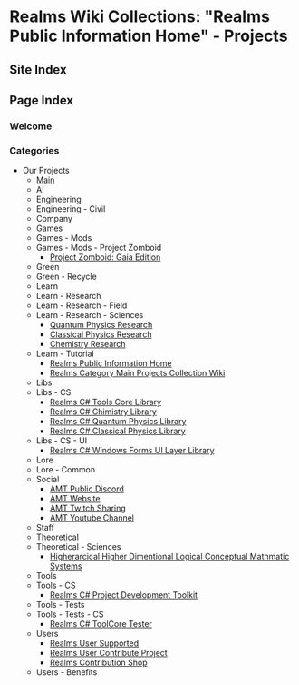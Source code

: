 [Page]:link
[Page MainProjsCollect]:link

[Proj Games.Mods.PZ.Gaia]:link

[Proj Learn.Research.Sciences.QuantumPhysics]:link
[Proj Learn.Research.Sciences.ClassicalPhysics]:link
[Proj Learn.Research.Sciences.Chemistry]:link

[Proj Learn.Tutorial.Main]:link
[Proj Learn.Tutorial.MainCollect]:link

[Proj Libs.CS.ToolCore]:link
[Proj Libs.CS.Chemistry]:link
[Proj Libs.CS.QuantumPhysics]:link
[Proj Libs.CS.ClassicPhysics]:link

[Proj Libs.CS.UI.WinformLayer]:link

[Proj Social.Discord]:link
[Proj Social.Website]:link
[Proj Social.Twitch]:link
[Proj Social.Youtube]:link

[Proj Theory.HigherDimentionSystems]:link
	
[Proj Tools.CS.ProjDevToolkit]:link
[Proj Tools.Tests.CS.ToolCoreTester]:link

[Proj Users.UserSupported]:link
[Proj Users.RCP]:link
[Proj Users.Shop]:link

# Realms Wiki Collections: "Realms Public Information Home" - Projects



## Site Index


## Page Index


### Welcome


### Categories

- Our Projects
	- [Main][Page MainProjsCollect]
	- AI
	- Engineering
	- Engineering - Civil
	- Company
	- Games
	- Games - Mods
	- Games - Mods - Project Zomboid
		- [Project Zomboid: Gaia Edition][Proj Games.Mods.PZ.Gaia]
	- Green
	- Green - Recycle
	- Learn
	- Learn - Research
	- Learn - Research - Field
	- Learn - Research - Sciences
		- [Quantum Physics Research][Proj Learn.Research.Sciences.QuantumPhysics]
		- [Classical Physics Research][Proj Learn.Research.Sciences.ClassicalPhysics]
		- [Chemistry Research][Proj Learn.Research.Sciences.Chemistry]
	- Learn - Tutorial
		- [Realms Public Information Home][Proj Learn.Tutorial.Main ]
		- [Realms Category Main Projects Collection Wiki][Proj Learn.Tutorial.MainCollect]
	- Libs
	- Libs - CS
		- [Realms C# Tools Core Library][Proj Libs.CS.ToolCore]
		- [Realms C# Chimistry Library][Proj Libs.CS.Chemistry]
		- [Realms C# Quantum Physics Library][Proj Libs.CS.QuantumPhysics]
		- [Realms C# Classical Physics Library][Proj Libs.CS.ClassicPhysics]
	- Libs - CS - UI
		- [Realms C# Windows Forms UI Layer Library][Proj Libs.CS.UI.WinformLayer]
	- Lore
	- Lore - Common
	- Social
		- [AMT Public Discord][Proj Social.Discord]
		- [AMT Website][Proj Social.Website]
		- [AMT Twitch Sharing][Proj Social.Twitch]
		- [AMT Youtube Channel][Proj Social.Youtube]
	- Staff
	- Theoretical
	- Theoretical - Sciences
		- [Higherarcical Higher Dimentional Logical Conceptual Mathmatic Systems][Proj Theory.HigherDimentionSystems]
	- Tools
	- Tools - CS
		- [Realms C# Project Development Toolkit][Proj Tools.CS.ProjDevToolkit]
	- Tools - Tests
	- Tools - Tests - CS
		- [Realms C# ToolCore Tester][Proj Tools.Tests.CS.ToolCoreTester]
	- Users
		- [Realms User Supported][Proj Users.UserSupported]
		- [Realms User Contribute Project][Proj Users.RCP]
		- [Realms Contribution Shop][Proj Users.Shop]
	- Users - Benefits

	
	